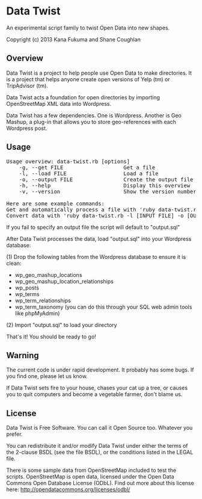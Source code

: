 Data Twist
==========

An experimental script family to twist Open Data into new shapes.

Copyright (c) 2013 Kana Fukuma and Shane Coughlan

Overview
--------

Data Twist is a project to help people use Open Data to make directories.
It is a project that helps anyone create open versions of Yelp (tm) or
TripAdvisor (tm).

Data Twist acts a foundation for open directories by importing OpenStreetMap
XML data into Wordpress.

Data Twist has a few dependencies. One is Wordpress. Another is Geo Mashup, a
plug-in that allows you to store geo-references with each Wordpress post.

Usage
-----

<pre>
Usage overview: data-twist.rb [options]
    -g, --get FILE                   Get a file
    -l, --load FILE                  Load a file
    -o, --output FILE                Create the output file
    -h, --help                       Display this overview
    -v, --version                    Show the version number

Here are some example commands:
Get and automatically process a file with 'ruby data-twist.rb -g URL'
Convert data with 'ruby data-twist.rb -l [INPUT FILE] -o [OUTPUT]'
</pre>

If you fail to specify an output file the script will default to "output.sql"

After Data Twist processes the data, load "output.sql" into your Wordpress 
database:

(1) Drop the following tables from the Wordpress database to ensure it is
clean:
 - wp_geo_mashup_locations
 - wp_geo_mashup_location_relationships
 - wp_posts
 - wp_terms
 - wp_term_relationships
 - wp_term_taxonomy
(you can do this through your SQL web admin tools like phpMyAdmin)

(2) Import "output.sql" to load your directory

That's it! You should be ready to go!

Warning
-------

The current code is under rapid development. It probably has some bugs. If you
find one, please let us know.

If Data Twist sets fire to your house, chases your cat up a tree, or causes
you to quit computers and become a vegetable farmer, don't blame us.

License
-------

Data Twist is Free Software. You can call it Open Source too. Whatever you
prefer.

You can redistribute it and/or modify Data Twist under either the terms of the
2-clause BSDL (see the file BSDL), or the conditions listed in the LEGAL file.

There is some sample data from OpenStreetMap included to test the scripts.
OpenStreetMap is open data, licensed under the Open Data Commons Open
Database License (ODbL). Find out more about this license here:
http://opendatacommons.org/licenses/odbl/